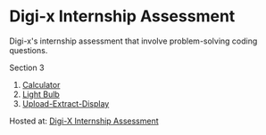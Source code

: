# Digi-x Internship Assessment
Digi-x's internship assessment that involve problem-solving coding questions.

Section 3
1. [Calculator](https://github.com/mrfaeez/digi-x-internship-assessment/tree/main/digi-x-internship-assessment-calculator)
2. [Light Bulb](https://github.com/mrfaeez/digi-x-internship-assessment/tree/main/digi-x-internship-assessment-lightbulb-effect)
3. [Upload-Extract-Display](https://github.com/mrfaeez/digi-x-internship-assessment/tree/main/upload-extract-display)


Hosted at: [Digi-X Internship Assessment](https://digi-x.mangodev.com.my/)

